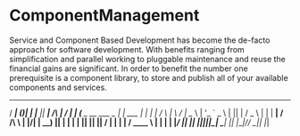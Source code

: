 # ComponentManagement
Service and Component Based Development has become the de-facto approach for software development. With benefits ranging from simplification and parallel working to pluggable maintenance and reuse the financial gains are significant. In order to benefit the number one prerequisite is a component library, to store and publish all of your available components and services. 

   _____             _  _         _______  ______            __  __ 
  / ____|           (_)| |       |__   __||  ____|    /\    |  \/  |
 | (___   _ __ ___   _ | |  ___     | |   | |__      /  \   | \  / |
  \___ \ | '_ ` _ \ | || | / _ \    | |   |  __|    / /\ \  | |\/| |
  ____) || | | | | || || ||  __/    | |   | |____  / ____ \ | |  | |
 |_____/ |_| |_| |_||_||_| \___|    |_|   |______|/_/    \_\|_|  |_|
                                                                    
                                                                    

